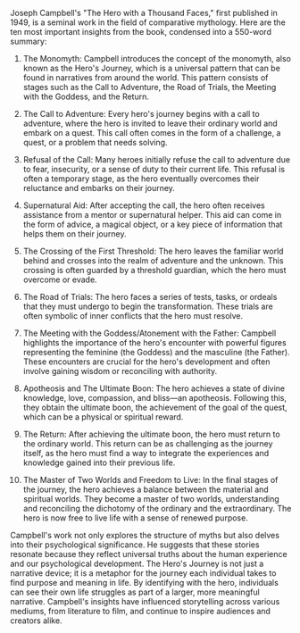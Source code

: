 Joseph Campbell's "The Hero with a Thousand Faces," first published in 1949, is a seminal work in the field of comparative mythology. Here are the ten most important insights from the book, condensed into a 550-word summary:

1. The Monomyth: Campbell introduces the concept of the monomyth, also known as the Hero's Journey, which is a universal pattern that can be found in narratives from around the world. This pattern consists of stages such as the Call to Adventure, the Road of Trials, the Meeting with the Goddess, and the Return.

2. The Call to Adventure: Every hero's journey begins with a call to adventure, where the hero is invited to leave their ordinary world and embark on a quest. This call often comes in the form of a challenge, a quest, or a problem that needs solving.

3. Refusal of the Call: Many heroes initially refuse the call to adventure due to fear, insecurity, or a sense of duty to their current life. This refusal is often a temporary stage, as the hero eventually overcomes their reluctance and embarks on their journey.

4. Supernatural Aid: After accepting the call, the hero often receives assistance from a mentor or supernatural helper. This aid can come in the form of advice, a magical object, or a key piece of information that helps them on their journey.

5. The Crossing of the First Threshold: The hero leaves the familiar world behind and crosses into the realm of adventure and the unknown. This crossing is often guarded by a threshold guardian, which the hero must overcome or evade.

6. The Road of Trials: The hero faces a series of tests, tasks, or ordeals that they must undergo to begin the transformation. These trials are often symbolic of inner conflicts that the hero must resolve.

7. The Meeting with the Goddess/Atonement with the Father: Campbell highlights the importance of the hero's encounter with powerful figures representing the feminine (the Goddess) and the masculine (the Father). These encounters are crucial for the hero's development and often involve gaining wisdom or reconciling with authority.

8. Apotheosis and The Ultimate Boon: The hero achieves a state of divine knowledge, love, compassion, and bliss—an apotheosis. Following this, they obtain the ultimate boon, the achievement of the goal of the quest, which can be a physical or spiritual reward.

9. The Return: After achieving the ultimate boon, the hero must return to the ordinary world. This return can be as challenging as the journey itself, as the hero must find a way to integrate the experiences and knowledge gained into their previous life.

10. The Master of Two Worlds and Freedom to Live: In the final stages of the journey, the hero achieves a balance between the material and spiritual worlds. They become a master of two worlds, understanding and reconciling the dichotomy of the ordinary and the extraordinary. The hero is now free to live life with a sense of renewed purpose.

Campbell's work not only explores the structure of myths but also delves into their psychological significance. He suggests that these stories resonate because they reflect universal truths about the human experience and our psychological development. The Hero's Journey is not just a narrative device; it is a metaphor for the journey each individual takes to find purpose and meaning in life. By identifying with the hero, individuals can see their own life struggles as part of a larger, more meaningful narrative. Campbell's insights have influenced storytelling across various mediums, from literature to film, and continue to inspire audiences and creators alike.